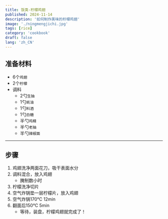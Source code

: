```yaml
---
title: 饭类-柠檬鸡翅
published: 2024-11-14
description: '如何制作美味的柠檬鸡翅'
image: './ningmengjichi.jpg'
tags: [rice]
category: 'cookbook'
draft: false
lang: 'zh_CN'
---
```


## 准备材料  
- 6个`鸡翅`  
- 2个`柠檬`  
- 调料  
    - 2勺`生抽`  
    - 1勺`蚝油`  
    - 1勺`料酒`  
    - 1勺`白糖`  
    - 半勺`鸡精`  
    - 半勺`老抽`  
    - 半勺`辣椒面`  

***********

## 步骤  
1. 鸡翅洗净两面花刀，吸干表面水分  
2. 调料混合，放入鸡翅   
    - 腌制数小时  
3. 柠檬洗净切片  
4. 空气炸锅垫一层柠檬片，放入鸡翅  
5. 空气炸锅170℃ 12min  
6. 翻面后150℃ 5min  
    - 等待，装盘，柠檬鸡翅就完成了！  
